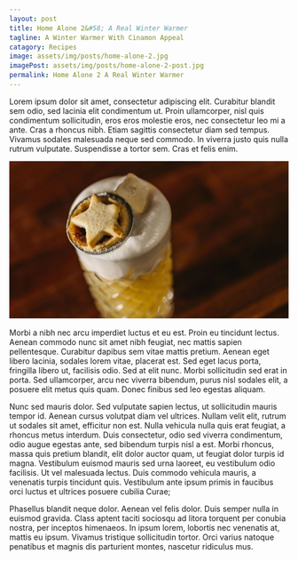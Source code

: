 ```yaml
---
layout: post
title: Home Alone 2&#58; A Real Winter Warmer
tagline: A Winter Warmer With Cinamon Appeal
catagory: Recipes
image: assets/img/posts/home-alone-2.jpg
imagePost: assets/img/posts/home-alone-2-post.jpg
permalink: Home Alone 2 A Real Winter Warmer
---
```


Lorem ipsum dolor sit amet, consectetur adipiscing elit. Curabitur blandit sem odio, sed lacinia elit condimentum ut. Proin ullamcorper, nisl quis condimentum sollicitudin, eros eros molestie eros, nec consectetur leo mi a ante. Cras a rhoncus nibh. Etiam sagittis consectetur diam sed tempus. Vivamus sodales malesuada neque sed commodo. In viverra justo quis nulla rutrum vulputate. Suspendisse a tortor sem. Cras et felis enim.

![My helpful screenshot](assets/img/cocktail_2.jpg)

Morbi a nibh nec arcu imperdiet luctus et eu est. Proin eu tincidunt lectus. Aenean commodo nunc sit amet nibh feugiat, nec mattis sapien pellentesque. Curabitur dapibus sem vitae mattis pretium. Aenean eget libero lacinia, sodales lorem vitae, placerat est. Sed eget lacus porta, fringilla libero ut, facilisis odio. Sed at elit nunc. Morbi sollicitudin sed erat in porta. Sed ullamcorper, arcu nec viverra bibendum, purus nisl sodales elit, a posuere elit metus quis quam. Donec finibus sed leo egestas aliquam.

Nunc sed mauris dolor. Sed vulputate sapien lectus, ut sollicitudin mauris tempor id. Aenean cursus volutpat diam vel ultrices. Nullam velit elit, rutrum ut sodales sit amet, efficitur non est. Nulla vehicula nulla quis erat feugiat, a rhoncus metus interdum. Duis consectetur, odio sed viverra condimentum, odio augue egestas ante, sed bibendum turpis nisl a est. Morbi rhoncus, massa quis pretium blandit, elit dolor auctor quam, ut feugiat dolor turpis id magna. Vestibulum euismod mauris sed urna laoreet, eu vestibulum odio facilisis. Ut vel malesuada lectus. Duis commodo vehicula mauris, a venenatis turpis tincidunt quis. Vestibulum ante ipsum primis in faucibus orci luctus et ultrices posuere cubilia Curae;

Phasellus blandit neque dolor. Aenean vel felis dolor. Duis semper nulla in euismod gravida. Class aptent taciti sociosqu ad litora torquent per conubia nostra, per inceptos himenaeos. In ipsum lorem, lobortis nec venenatis at, mattis eu ipsum. Vivamus tristique sollicitudin tortor. Orci varius natoque penatibus et magnis dis parturient montes, nascetur ridiculus mus.